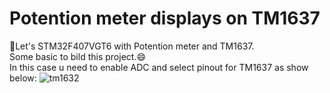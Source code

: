 # Potention meter displays on TM1637
💠Let's STM32F407VGT6 with Potention meter and TM1637.<br>
  Some basic to bild this project.😄<br>
  In this case u need to enable ADC and select pinout for TM1637 as show below:
![tm1632](https://github.com/DNZioo/STM32F407VGT6_Project/assets/132254089/ad82c5e8-3b9b-426b-b208-75d6d68d51bb)

